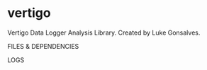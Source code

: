 # vertigo
Vertigo Data Logger Analysis Library.
Created by Luke Gonsalves.

FILES & DEPENDENCIES

LOGS

